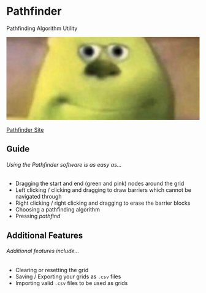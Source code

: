 # Pathfinder
Pathfinding Algorithm Utility

![Pathfinder Software](img/title_img2.jpg?raw=true "Pathfinder Example")

[Pathfinder Site](https://aidangp.github.io/Pathfinder)

## Guide
###### Using the Pathfinder software is as easy as...
* Dragging the start and end (green and pink) nodes around the grid
* Left clicking / clicking and dragging to draw barriers which cannot be navigated through
* Right clicking / right clicking and dragging to erase the barrier blocks
* Choosing a pathfinding algorithm
* Pressing *pathfind*

## Additional Features
###### Additional features include...
* Clearing or resetting the grid
* Saving / Exporting your grids as `.csv` files
* Importing valid `.csv` files to be used as grids
